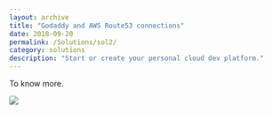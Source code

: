 ```yaml
---
layout: archive
title: "Godaddy and AWS Route53 connections"
date: 2018-09-20
permalink: /Solutions/sol2/
category: solutions
description: "Start or create your personal cloud dev platform."
---
```

To know more.

<div class="initial-content">
    <a href="https://www.buymeacoffee.com/aakashsethi"><img src="https://img.buymeacoffee.com/button-api/?text=Support my work&emoji=☕&slug=aakashsethi&button_colour=FFDD00&font_colour=000000&font_family=Poppins&outline_colour=000000&coffee_colour=ffffff" /></a>
</div>